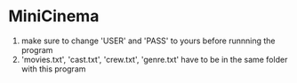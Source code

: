 # MiniCinema
1. make sure to change 'USER' and 'PASS' to yours before runnning the program
2. 'movies.txt', 'cast.txt', 'crew.txt', 'genre.txt' have to be in the same folder with this program
